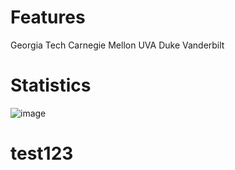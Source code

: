 # Features
Georgia Tech
Carnegie Mellon 
UVA 
Duke 
Vanderbilt 



# Statistics
![image](https://github.com/kcoats4024/Facial-Detection-and-Recognition/assets/112397460/6e2065ef-30b8-429d-9ac5-4d5ead23c59c)
# test123
